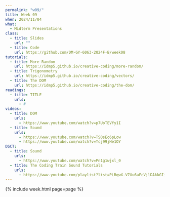 ```yaml
---
permalink: "w09/"
title: Week 09
when: 2024/11/04
what:
  - Midterm Presentations
class:
  - title: Slides
    url: ""
  - title: Code
    url: https://github.com/DM-GY-6063-2024F-B/week08
tutorials:
  - title: More Random
    url: https://idmp5.github.io/creative-coding/more-random/
  - title: Trigonometry
    url: https://idmp5.github.io/creative-coding/vectors/
  - title: The DOM
    url: https://idmp5.github.io/creative-coding/the-dom/
readings:
  - title: TITLE
    urls:
      - #
videos:
  - title: DOM
    urls:
      - https://www.youtube.com/watch?v=p7UoTEVfy1I
  - title: Sound
    urls:
      - https://www.youtube.com/watch?v=TS0sEo6pLow
      - https://www.youtube.com/watch?v=Tcj99jHe1OY
DSCT:
  - title: Sound
    urls:
      - https://www.youtube.com/watch?v=Pn1g1wjxl_0
  - title: The Coding Train Sound Tutorials
    urls:
      - https://www.youtube.com/playlist?list=PLRqwX-V7Uu6aFcVjlDAkkGIixw70s7jpW
---
```

{% include week.html page=page %}
